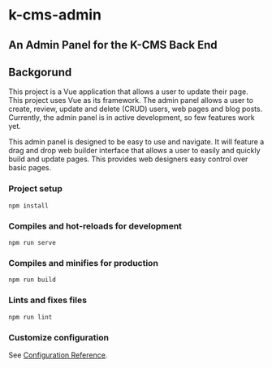 # k-cms-admin
## An Admin Panel for the K-CMS Back End

## Backgorund
This project is a Vue application that allows a user to update their page. This project uses Vue as its framework. The admin panel allows a user to create, review, update and delete (CRUD) users, web pages and blog posts. Currently, the admin panel is in active development, so few features work yet.

This admin panel is designed to be easy to use and navigate. It will feature a drag and drop web builder interface that allows a user to easily and quickly build and update pages. This provides web designers easy control over basic pages.

### Project setup
```
npm install
```

### Compiles and hot-reloads for development
```
npm run serve
```

### Compiles and minifies for production
```
npm run build
```

### Lints and fixes files
```
npm run lint
```

### Customize configuration
See [Configuration Reference](https://cli.vuejs.org/config/).
